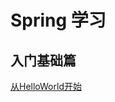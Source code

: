 # Spring 学习

## 入门基础篇

[从HelloWorld开始](https://github.com/sun-iot/spring-learning/blob/master/spring-learning-1/spring-learning-helloworld.md)


